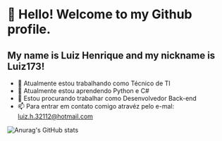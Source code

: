 # 👋 Hello! Welcome to my Github profile.
## My name is Luiz Henrique and my nickname is Luiz173!

- 🔭 Atualmente estou trabalhando como Técnico de TI
- 🌱 Atualmente estou aprendendo Python e C#
- 👯 Estou procurando trabalhar como Desenvolvedor Back-end
- 📫 Para entrar em contato comigo atravéz pelo e-mal: luiz.h.32112@hotmail.com

![Anurag's GitHub stats](https://github-readme-stats.vercel.app/api?username=Luiz173&show_icons=true&theme=transparent)

